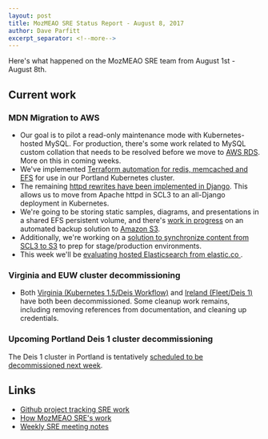 ```yaml
---
layout: post
title: MozMEAO SRE Status Report - August 8, 2017
author: Dave Parfitt
excerpt_separator: <!--more-->
---
```


Here's what happened on the MozMEAO SRE team from August 1st - August 8th.

<!--more-->

## Current work

### MDN Migration to AWS

- Our goal is to pilot a read-only maintenance mode with Kubernetes-hosted MySQL. For production, there's some work related to MySQL custom collation that needs to be resolved before we move to [AWS RDS](https://aws.amazon.com/rds/). More on this in coming weeks.
- We've implemented [Terraform automation for redis, memcached and EFS](https://github.com/mozmeao/infra/issues/378) for use in our Portland Kubernetes cluster.
- The remaining [httpd rewrites have been implemented in Django](https://github.com/mozmeao/infra/issues/217). This allows us to move from Apache httpd in SCL3 to an all-Django deployment in Kubernetes.
- We're going to be storing static samples, diagrams, and presentations in a shared EFS persistent volume, and there's [work in progress](https://github.com/mozmeao/infra/issues/237) on an automated backup solution to [Amazon S3](https://aws.amazon.com/s3/).
- Additionally, we're working on a [solution to synchronize content from SCL3 to S3](https://github.com/mozmeao/infra/issues/197) to prep for stage/production environments.
- This week we'll be [evaluating hosted Elasticsearch from elastic.co ](https://github.com/mozmeao/infra/issues/383).

### Virginia and EUW cluster decommissioning

- Both [Virginia (Kubernetes 1.5/Deis Workflow)](https://github.com/mozmeao/infra/issues/335) and [Ireland (Fleet/Deis 1)](https://github.com/mozmeao/infra/issues/336) have both been decommissioned. Some cleanup work remains, including removing references from documentation, and cleaning up credentials.

### Upcoming Portland Deis 1 cluster decommissioning

The Deis 1 cluster in Portland is tentatively [scheduled to be decommissioned next week](https://github.com/mozmeao/infra/issues/404). 


## Links

- [Github project tracking SRE work](https://github.com/mozmar/infra/projects/2)
- [How MozMEAO SRE's work](https://github.com/mozmar/infra/blob/master/docs/how_we_work.md)
- [Weekly SRE meeting notes](https://goo.gl/WuhP0Y)
